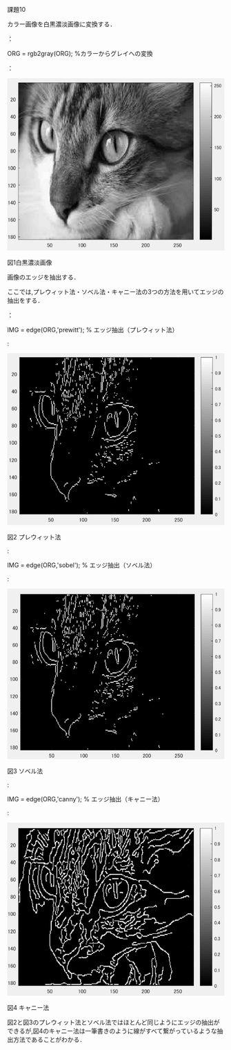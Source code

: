 課題10


カラー画像を白黒濃淡画像に変換する．

：

ORG = rgb2gray(ORG); %カラーからグレイへの変換

：

![原画像](https://github.com/matsuorui/image_processing_17ec094/blob/master/image/image/k2-1.png)

図1白黒濃淡画像

画像のエッジを抽出する．

ここでは,プレウィット法・ソベル法・キャニー法の3つの方法を用いてエッジの抽出をする．


：

IMG = edge(ORG,'prewitt'); % エッジ抽出（プレウィット法）

:

![画像](https://github.com/matsuorui/image_processing_17ec094/blob/master/image/image/k10-1.png)

図2 プレウィット法


:

IMG = edge(ORG,'sobel'); % エッジ抽出（ソベル法）

:

![画像](https://github.com/matsuorui/image_processing_17ec094/blob/master/image/image/k10-2.png)

図3 ソベル法

:

IMG = edge(ORG,'canny'); % エッジ抽出（キャニー法）

:

![画像](https://github.com/matsuorui/image_processing_17ec094/blob/master/image/image/k10-3.png)

図4 キャニー法

図2と図3のプレウィット法とソベル法ではほとんど同じようにエッジの抽出ができるが,図4のキャニー法は一筆書きのように線がすべて繋がっているような抽出方法であることがわかる．
